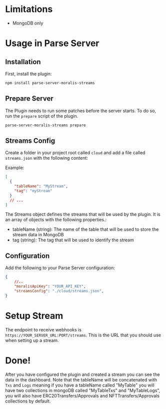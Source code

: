 # Limitations

- MongoDB only

# Usage in Parse Server

## Installation

First, install the plugin:

```bash
npm install parse-server-moralis-streams
```

## Prepare Server

The Plugin needs to run some patches before the server starts. To do so, run the `prepare` script of the plugin.

```bash
parse-server-moralis-streams prepare
```

## Streams Config

Create a folder in your project root called `cloud` and add a file called `streams.json` with the following content:

Example:
```json
[
  {
    "tableName": "MyStream",
    "tag": "myStream"
  }
  // ...
]
```

The Streams object defines the streams that will be used by the plugin. It is an array of objects with the following properties.:

  - tableName (string): The name of the table that will be used to store the stream data in MongoDB
  - tag (string): The tag that will be used to identify the stream

## Configuration

Add the following to your Parse Server configuration:

```json
{
    //..
    "moralisApiKey": "YOUR_API_KEY",
    "streamsConfig": "./cloud/streams.json",
}
```

# Setup Stream

The endpoint to receive webhooks is `https://YOUR_SERVER_URL:PORT/streams`. This is the URL that you should use when setting up a stream.

# Done!

After you have configured the plugin and created a stream you can see the data in the dashboard. Note that the tableName will be concatenated with `Txs` and `Logs` meaning if you have a tableName called "MyTable" you will have two collections in mongoDB called "MyTableTxs" and "MyTableLogs", you will also have ERC20Transfers/Approvals and NFTTransfers/Approvals collections by default.
